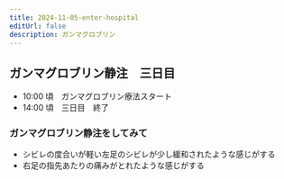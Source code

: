 ```yaml
---
title: 2024-11-05-enter-hospital
editUrl: false
description: ガンマグロブリン
---
```


## ガンマグロブリン静注　三日目

* 10:00 頃　ガンマグロブリン療法スタート
* 14:00 頃　三日目　終了

### ガンマグロブリン静注をしてみて

* シビレの度合いが軽い左足のシビレが少し緩和されたような感じがする
* 右足の指先あたりの痛みがとれたような感じがする

